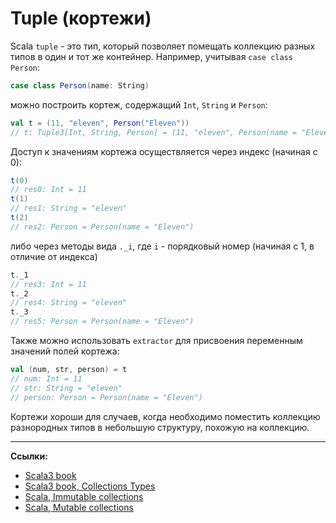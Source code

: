 # Tuple (кортежи)

Scala `tuple` - это тип, который позволяет помещать коллекцию разных типов в один и тот же контейнер.
Например, учитывая `case class Person`:

```scala
case class Person(name: String)
```

можно построить кортеж, содержащий `Int`, `String` и `Person`:

```scala
val t = (11, "eleven", Person("Eleven"))
// t: Tuple3[Int, String, Person] = (11, "eleven", Person(name = "Eleven"))
```

Доступ к значениям кортежа осуществляется через индекс (начиная с 0):

```scala
t(0)
// res0: Int = 11
t(1)
// res1: String = "eleven"
t(2)
// res2: Person = Person(name = "Eleven")
```

либо через методы вида `._i`, где `i` - порядковый номер (начиная с 1, в отличие от индекса)

```scala
t._1
// res3: Int = 11
t._2
// res4: String = "eleven"
t._3
// res5: Person = Person(name = "Eleven")
```

Также можно использовать `extractor` для присвоения переменным значений полей кортежа:

```scala
val (num, str, person) = t
// num: Int = 11
// str: String = "eleven"
// person: Person = Person(name = "Eleven")
```

Кортежи хороши для случаев, когда необходимо поместить коллекцию разнородных типов
в небольшую структуру, похожую на коллекцию.


---

**Ссылки:**

- [Scala3 book](https://docs.scala-lang.org/scala3/book/taste-collections.html)
- [Scala3 book, Collections Types](https://docs.scala-lang.org/scala3/book/collections-classes.html)
- [Scala, Immutable collections](https://docs.scala-lang.org/ru/overviews/collections-2.13/concrete-immutable-collection-classes.html)
- [Scala, Mutable collections](https://docs.scala-lang.org/ru/overviews/collections-2.13/concrete-mutable-collection-classes.html)
